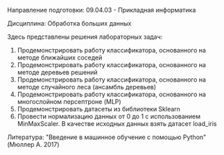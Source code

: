 Направление подготовки: 09.04.03 - Прикладная информатика

Дисциплина: Обработка больших данных

Здесь представлены решения лабораторных задач:
1) Продемонстрировать работу классификатора, основанного на методе ближайших соседей
2) Продемонстрировать работу классификатора, основанного на методе деревьев решений
3) Продемонстрировать работу классификатора, основанного на методе случайного леса (ансамбль деревьев)
4) Продемонстрировать работу классификатора, основанного на многослойном персептроне (MLP)
5) Продемонстрировать датасеты из библиотеки Sklearn
6) Провести нормализацию данных от 0 до 1 с использованием MinMaxScaler. В качестве исходных данных взять датасет load_iris

Литература:
"Введение в машинное обучение с помощью Python" (Мюллер А. 2017)
